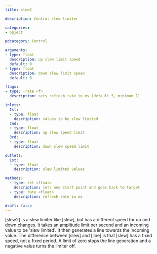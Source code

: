 ```yaml
---
title: slew2

description: Control slew limiter

categories:
- object

pdcategory: Control

arguments:
- type: float
  description: up slew limit speed
  default: 0
- type: float
  description: down slew limit speed
  default: 0

flags:
- type: -rate <f>
  description: sets refresh rate in ms (default 5, minimum 1)

inlets:
  1st:
  - type: float
    description: values to be slew limited
  2nd:
  - type: float
    description: up slew speed limit
  3rd:
  - type: float
    description: down slew speed limit

outlets:
  1st:
  - type: float
    description: slew limited values

methods:
  - type: set <float>
    description: sets new start point and goes back to target
  - type: rate <float>
    description: refresh rate in ms

draft: false
---
```


[slew2] is a slew limiter like [slew], but has a different speed for up and down changes. It takes an amplitude limit per second and an incoming value to be 'slew limited'. It then generates a line towards the incoming value. The difference between [slew] and [line] is that [slew] has a fixed speed, not a fixed period. A limit of zero stops the line generation and a negative value turns the limiter off.
